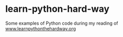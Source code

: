 # learn-python-hard-way
Some examples of Python code during my reading of www.learnpythonthehardway.org
